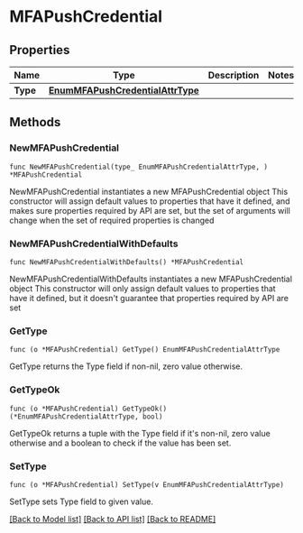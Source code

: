 # MFAPushCredential

## Properties

Name | Type | Description | Notes
------------ | ------------- | ------------- | -------------
**Type** | [**EnumMFAPushCredentialAttrType**](EnumMFAPushCredentialAttrType.md) |  | 

## Methods

### NewMFAPushCredential

`func NewMFAPushCredential(type_ EnumMFAPushCredentialAttrType, ) *MFAPushCredential`

NewMFAPushCredential instantiates a new MFAPushCredential object
This constructor will assign default values to properties that have it defined,
and makes sure properties required by API are set, but the set of arguments
will change when the set of required properties is changed

### NewMFAPushCredentialWithDefaults

`func NewMFAPushCredentialWithDefaults() *MFAPushCredential`

NewMFAPushCredentialWithDefaults instantiates a new MFAPushCredential object
This constructor will only assign default values to properties that have it defined,
but it doesn't guarantee that properties required by API are set

### GetType

`func (o *MFAPushCredential) GetType() EnumMFAPushCredentialAttrType`

GetType returns the Type field if non-nil, zero value otherwise.

### GetTypeOk

`func (o *MFAPushCredential) GetTypeOk() (*EnumMFAPushCredentialAttrType, bool)`

GetTypeOk returns a tuple with the Type field if it's non-nil, zero value otherwise
and a boolean to check if the value has been set.

### SetType

`func (o *MFAPushCredential) SetType(v EnumMFAPushCredentialAttrType)`

SetType sets Type field to given value.



[[Back to Model list]](../README.md#documentation-for-models) [[Back to API list]](../README.md#documentation-for-api-endpoints) [[Back to README]](../README.md)


